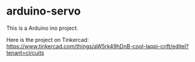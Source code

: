 # arduino-servo
This is a Arduino ino project.

Here is the project on Tinkercad:
https://www.tinkercad.com/things/aW5rk49hDnB-cool-lappi-crift/editel?tenant=circuits
